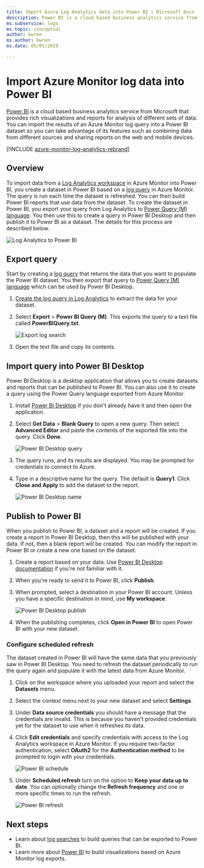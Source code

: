 ```yaml
---
title: Import Azure Log Analytics data into Power BI | Microsoft Docs
description: Power BI is a cloud based business analytics service from Microsoft that provides rich visualizations and reports for analysis of different sets of data.  This article describes how to configure and import Log Analytics data into Power BI and configure it to automatically refresh.
ms.subservice: logs
ms.topic: conceptual
author: bwren
ms.author: bwren
ms.date: 05/01/2019

---
```


# Import Azure Monitor log data into Power BI


[Power BI](https://powerbi.microsoft.com/documentation/powerbi-service-get-started/) is a cloud based business analytics service from Microsoft that provides rich visualizations and reports for analysis of different sets of data.  You can import the results of an Azure Monitor log query into a Power BI dataset so you can take advantage of its features  such as combining data from different sources and sharing reports on the web and mobile devices.

[!INCLUDE [azure-monitor-log-analytics-rebrand](../../../includes/azure-monitor-log-analytics-rebrand.md)]

## Overview
To import data from a [Log Analytics workspace](manage-access.md) in Azure Monitor into Power BI, you create a dataset in Power BI based on a [log query](../log-query/log-query-overview.md) in Azure Monitor.  The query is run each time the dataset is refreshed.  You can then build Power BI reports that use data from the dataset.  To create the dataset in Power BI, you export your query from Log Analytics to [Power Query (M) language](https://docs.microsoft.com/powerquery-m/power-query-m-language-specification).  You then use this to create a query in Power BI Desktop and then publish it to Power BI as a dataset.  The details for this process are described below.

![Log Analytics to Power BI](media/powerbi/overview.png)

## Export query
Start by creating a [log query](../log-query/log-query-overview.md) that returns the data that you want to populate the Power BI dataset.  You then export that query to [Power Query (M) language](https://docs.microsoft.com/powerquery-m/power-query-m-language-specification) which can be used by Power BI Desktop.

1. [Create the log query in Log Analytics](../log-query/get-started-portal.md) to extract the data for your dataset.
2. Select **Export** > **Power BI Query (M)**.  This exports the query to a text file called **PowerBIQuery.txt**. 

    ![Export log search](media/powerbi/export-analytics.png)

3. Open the text file and copy its contents.

## Import query into Power BI Desktop
Power BI Desktop is a desktop application that allows you to create datasets and reports that can be published to Power BI.  You can also use it to create a query using the Power Query language exported from Azure Monitor. 

1. Install [Power BI Desktop](https://powerbi.microsoft.com/desktop/) if you don't already have it and then open the application.
2. Select **Get Data** > **Blank Query** to open a new query.  Then select **Advanced Editor** and paste the contents of the exported file into the query. Click **Done**.

    ![Power BI Desktop query](media/powerbi/desktop-new-query.png)

5. The query runs, and its results are displayed.  You may be prompted for credentials to connect to Azure.  
6. Type in a descriptive name for the query.  The default is **Query1**. Click **Close and Apply** to add the dataset to the report.

    ![Power BI Desktop name](media/powerbi/desktop-results.png)



## Publish to Power BI
When you publish to Power BI, a dataset and a report will be created.  If you create a report in Power BI Desktop, then this will be published with your data.  If not, then a blank report will be created.  You can modify the report in Power BI or create a new one based on the dataset.

1. Create a report based on your data.  Use [Power BI Desktop documentation](https://docs.microsoft.com/power-bi/desktop-report-view) if you're not familiar with it.  
1. When you're ready to send it to Power BI, click **Publish**.  
1. When prompted, select a destination in your Power BI account.  Unless you have a specific destination in mind, use **My workspace**.

    ![Power BI Desktop publish](media/powerbi/desktop-publish.png)

1. When the publishing completes, click **Open in Power BI** to open Power BI with your new dataset.


### Configure scheduled refresh
The dataset created in Power BI will have the same data that you previously saw in Power BI Desktop.  You need to refresh the dataset periodically to run the query again and populate it with the latest data from Azure Monitor.  

1. Click on the workspace where you uploaded your report and select the **Datasets** menu. 
1. Select the context menu next to your new dataset and select **Settings**. 
1. Under **Data source credentials** you should have a message that the credentials are invalid.  This is because you haven't provided credentials yet for the dataset to use when it refreshes its data.  
1. Click **Edit credentials** and specify credentials with access to the Log Analytics workspace in Azure Monitor. If you require two-factor authentication, select **OAuth2** for the **Authentication method** to be prompted to login with your credentials.

    ![Power BI schedule](media/powerbi/powerbi-schedule.png)

5. Under **Scheduled refresh** turn on the option to **Keep your data up to date**.  You can optionally change the **Refresh frequency** and one or more specific times to run the refresh.

    ![Power BI refresh](media/powerbi/powerbi-schedule-refresh.png)



## Next steps
* Learn about [log searches](../log-query/log-query-overview.md) to build queries that can be exported to Power BI.
* Learn more about [Power BI](https://powerbi.microsoft.com) to build visualizations based on Azure Monitor log exports.
